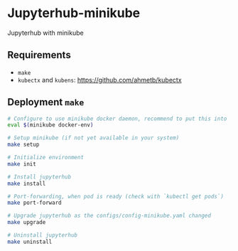 # Jupyterhub-minikube

Jupyterhub with minikube

## Requirements

- `make`
- `kubectx` and `kubens`: https://github.com/ahmetb/kubectx

## Deployment `make`

```bash
# Configure to use minikube docker daemon, recommend to put this into `.envrc`
eval $(minikube docker-env)

# Setup minikube (if not yet available in your system)
make setup

# Initialize environment
make init

# Install jupyterhub
make install

# Port-forwarding, when pod is ready (check with `kubectl get pods`)
make port-forward

# Upgrade jupyterhub as the configs/config-minikube.yaml changed
make upgrade

# Uninstall jupyterhub
make uninstall
```


